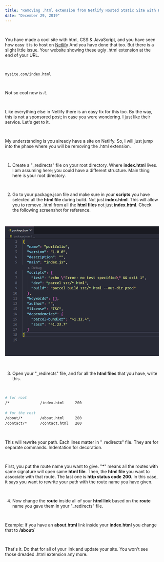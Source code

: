 ```yaml
---
title: "Removing .html extension from Netlify Hosted Static Site with Parcel."
date: "December 29, 2019"
---
```


<br>

You have made a cool site with html, CSS & JavaScript, and you have seen how easy it is to host on [Netlify](https://www.netlify.com/) And you have done that too. But there is a slight little issue. Your website showing these ugly .html extension at the end of your URL.

<br>

```bash
mysite.com/index.html
```

<br>

Not so cool now _is it_.

<br>

Like everything else in Netlify there is an easy fix for this too. By the way, this is not a sponsored post; in case you were wondering. I just like their service. Let's get to it.

<br>

My understanding is you already have a site on Netlify. So, I will just jump into the phase where you will be removing the .html extension.

<br>

1. Create a "\_redirects" file on your root directory. Where **index.html** lives. I am assuming here; you could have a different structure. Main thing here is your root directory.

<br>

2. Go to your package.json file and make sure in your **scripts** you have selected all the **html file** during build. Not just **index.html**. This will allow you to remove .html from all the **html files** not just **index.html**. Check the following screenshot for reference.

<br>

![](../images/package_json.PNG)

<br>

3. Open your "\_redirects" file, and for all the **html files** that you have, write this.

<br>

```bash
# for root
/*				/index.html		200

# for the rest
/about/*		/about.html		200
/contact/*		/contact.html	200

```

<br>

This will rewrite your path. Each lines matter in "\_redirects" file. They are for separate commands. Indentation for decoration.

<br>

First, you put the route name you want to give. "**\***" means all the routes with same signature will open same **html file**. Then, the **html file** you want to associate with that route. The last one is **http status code** **200**. In this case, it says you want to rewrite your path with the route name you have given.

<br>

4. Now change the **route** inside all of your **html link** based on the **route** name you gave them in your "\_redirects" file.

<br>

Example: If you have an **about.html** link inside your **index.html** you change that to **/about/**

<br>

That's it. Do that for all of your link and update your site. You won't see those dreaded .html extension any more.
